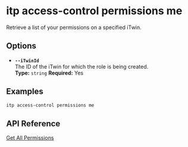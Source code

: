 # itp access-control permissions me

Retrieve a list of your permissions on a specified iTwin.

## Options

- **`--iTwinId`**  
  The ID of the iTwin for which the role is being created.  
  **Type:** `string` **Required:** Yes

## Examples

```bash
itp access-control permissions me
```

## API Reference

[Get All Permissions](https://developer.bentley.com/apis/access-control-v2/operations/get-all-permissions/)
